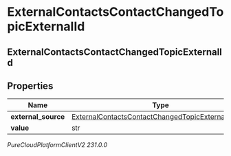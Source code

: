 # ExternalContactsContactChangedTopicExternalId

## ExternalContactsContactChangedTopicExternalId

## Properties

|Name | Type | Description | Notes|
|------------ | ------------- | ------------- | -------------|
| **external_source** | [ExternalContactsContactChangedTopicExternalSource](ExternalContactsContactChangedTopicExternalSource) |  | [optional] |
| **value** | str |  | [optional] |



_PureCloudPlatformClientV2 231.0.0_
